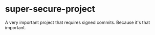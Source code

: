 # super-secure-project
A very important project that requires signed commits. Because it's that important.
